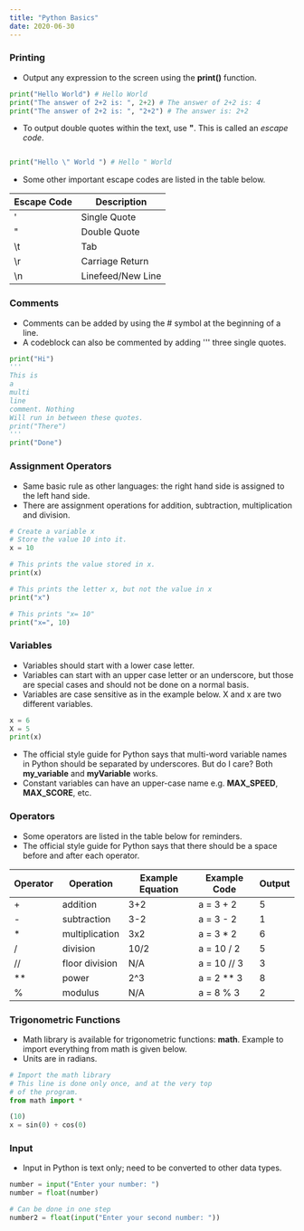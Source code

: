 ```yaml
---
title: "Python Basics"
date: 2020-06-30
---
```


### Printing

- Output any expression to the screen using the **print()** function.

```python
print("Hello World") # Hello World
print("The answer of 2+2 is: ", 2+2) # The answer of 2+2 is: 4
print("The answer of 2+2 is: ", "2+2") # The answer is: 2+2
```

- To output double quotes within the text, use **\"**. This is called an *escape code*.

```python

print("Hello \" World ") # Hello " World

```

- Some other important escape codes are listed in the table below.

| Escape Code | Description |
|------- | ---------|
| \' | Single Quote |
| \" | Double Quote |
| \t | Tab |
| \r | Carriage Return |
| \n | Linefeed/New Line |

### Comments

- Comments can be added by using the # symbol at the beginning of a line.
- A codeblock can also be commented by adding ''' three single quotes.

```python
print("Hi")
'''
This is
a
multi
line
comment. Nothing
Will run in between these quotes.
print("There")
'''
print("Done")
```

### Assignment Operators

- Same basic rule as other languages: the right hand side is assigned to the left hand side.
- There are assignment operations for addition, subtraction, multiplication and division.

```python
# Create a variable x
# Store the value 10 into it.
x = 10

# This prints the value stored in x.
print(x)

# This prints the letter x, but not the value in x
print("x")

# This prints "x= 10"
print("x=", 10)
```

### Variables

- Variables should start with a lower case letter.
- Variables can start with an upper case letter or an underscore, but those are special cases and should not be done on a normal basis.
- Variables are case sensitive as in the example below. X and x are two different variables.

```python
x = 6
X = 5
print(x)
```

- The official style guide for Python says that multi-word variable names in Python should be separated by underscores. But do I care? Both **my_variable** and **myVariable** works.
- Constant variables can have an upper-case name e.g. **MAX_SPEED**, **MAX_SCORE**, etc.

### Operators

- Some operators are listed in the table below for reminders.
- The official style guide for Python says that there should be a space before and after each operator.

| Operator | Operation | Example Equation | Example Code | Output |
|------- | ---------| ---------| ---------| ---------|
| + | addition | 3+2 | a = 3 + 2 | 5 |
| - | subtraction	| 3-2 |	a = 3 - 2 | 1 |
| * | multiplication	| 3x2 | 	a = 3 * 2 | 6 |
| / | division | 10/2 |	a = 10 / 2 | 5 |
| // | floor division	| N/A |	a = 10 // 3 | 3 |
| ** | power	| 2^3 | 	a = 2 ** 3 | 8 |
| % | modulus | 	N/A |	a = 8 % 3 | 2 |

### Trigonometric Functions

- Math library is available for trigonometric functions: **math**. Example to import everything from math is given below.
- Units are in radians.

```python
# Import the math library
# This line is done only once, and at the very top
# of the program.
from math import *

(10)
x = sin(0) + cos(0)
```
### Input

- Input in Python is text only; need to be converted to other data types.

```python
number = input("Enter your number: ")
number = float(number)

# Can be done in one step
number2 = float(input("Enter your second number: "))
```
